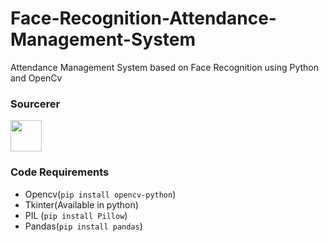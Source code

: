 # Face-Recognition-Attendance-Management-System
Attendance Management System based on Face Recognition using Python  and OpenCv  

### Sourcerer
<img src="https://avatars.githubusercontent.com/u/84435079?v=4" height="50px" width="50px" alt=""/>

### Code Requirements
- Opencv(`pip install opencv-python`)
- Tkinter(Available in python)
- PIL (`pip install Pillow`)
- Pandas(`pip install pandas`)


